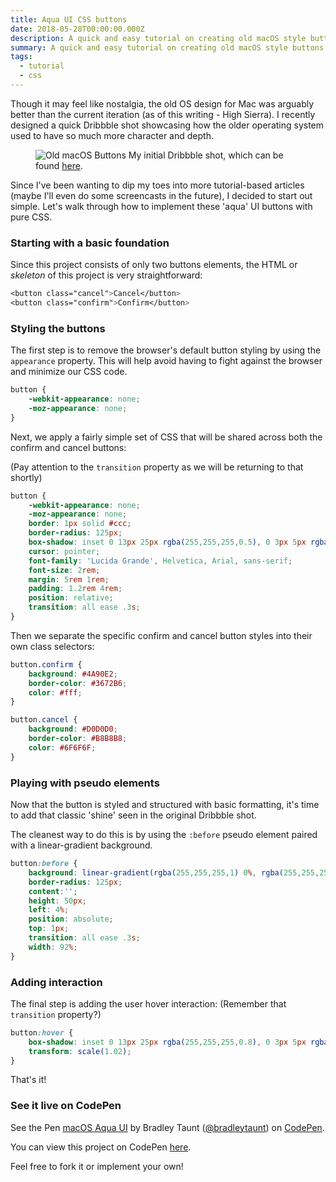 ```yaml
---
title: Aqua UI CSS buttons
date: 2018-05-28T00:00:00.000Z
description: A quick and easy tutorial on creating old macOS style buttons in pure CSS
summary: A quick and easy tutorial on creating old macOS style buttons in pure CSS
tags:
  - tutorial
  - css
---
```


Though it may feel like nostalgia, the old OS design for Mac was arguably better than the current iteration (as of this writing - High Sierra). I recently designed a quick Dribbble shot showcasing how the older operating system used to have so much more character and depth.

<figure>
    <img src="https://bradleytaunt.com/static/images/aqua-ui-css-buttons.png" alt="Old macOS Buttons">
    <span class="marginnote">My initial Dribbble shot, which can be found <a href="https://dribbble.com/shots/4561658-Aqua-Buttons-UI">here</a>.</span>
</figure>

Since I've been wanting to dip my toes into more tutorial-based articles (maybe I'll even do some screencasts in the future), I decided to start out simple. Let's walk through how to implement these 'aqua' UI buttons with pure CSS.

### Starting with a basic foundation

Since this project consists of only two buttons elements, the HTML or <i>skeleton</i> of this project is very straightforward:


```css
<button class="cancel">Cancel</button>
<button class="confirm">Confirm</button>
```

### Styling the buttons

The first step is to remove the browser's default button styling by using the `appearance` property. This will help avoid having to fight against the browser and minimize our CSS code.

```css
button {
    -webkit-appearance: none;
    -moz-appearance: none;
}
```

Next, we apply a fairly simple set of CSS that will be shared across both the confirm and cancel buttons:

(Pay attention to the `transition` property as we will be returning to that shortly)

```css
button {
    -webkit-appearance: none;
    -moz-appearance: none;
    border: 1px solid #ccc;
    border-radius: 125px;
    box-shadow: inset 0 13px 25px rgba(255,255,255,0.5), 0 3px 5px rgba(0,0,0,0.2), 0 10px 13px rgba(0,0,0,0.1);
    cursor: pointer;
    font-family: 'Lucida Grande', Helvetica, Arial, sans-serif;
    font-size: 2rem;
    margin: 5rem 1rem;
    padding: 1.2rem 4rem;
    position: relative;
    transition: all ease .3s;
}
```

Then we separate the specific confirm and cancel button styles into their own class selectors:

```css
button.confirm {
    background: #4A90E2;
    border-color: #3672B6;
    color: #fff;
}

button.cancel {
    background: #D0D0D0;
    border-color: #B8B8B8;
    color: #6F6F6F;
}
```

### Playing with pseudo elements

Now that the button is styled and structured with basic formatting, it's time to add that classic 'shine' seen in the original Dribbble shot.

The cleanest way to do this is by using the `:before` pseudo element paired with a linear-gradient background.

```css
button:before {
    background: linear-gradient(rgba(255,255,255,1) 0%, rgba(255,255,255,0) 100%);
    border-radius: 125px;
    content:'';
    height: 50px;
    left: 4%;
    position: absolute;
    top: 1px;
    transition: all ease .3s;
    width: 92%;
}
```

### Adding interaction

The final step is adding the user hover interaction: (Remember that `transition` property?)

```css
button:hover {
    box-shadow: inset 0 13px 25px rgba(255,255,255,0.8), 0 3px 5px rgba(0,0,0,0.2), 0 10px 13px rgba(0,0,0,0.2);
    transform: scale(1.02);
}
```

That's it!

### See it live on CodePen

<p data-height="265" data-theme-id="0" data-slug-hash="YvKxxm" data-default-tab="result" data-user="bradleytaunt" data-embed-version="2" data-pen-title="macOS Aqua UI" class="codepen">See the Pen <a href="https://codepen.io/bradleytaunt/pen/YvKxxm/">macOS Aqua UI</a> by Bradley Taunt (<a href="https://codepen.io/bradleytaunt">@bradleytaunt</a>) on <a href="https://codepen.io">CodePen</a>.</p>
<script async src="https://static.codepen.io/assets/embed/ei.js"></script>

You can view this project on CodePen <a href="https://codepen.io/bradleytaunt/pen/YvKxxm">here</a>.

Feel free to fork it or implement your own!
